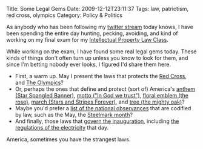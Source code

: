 Title: Some Legal Gems
Date: 2009-12-12T23:11:37
Tags: law, patriotism, red cross, olympics
Category: Policy & Politics

As anybody who has been following my <a href="http://twitter.com/mlissner">twitter stream</a> today knows, I have been spending the entire day hunting, pecking, avoiding, and kind of working on my final exam for my <a href="http://people.ischool.berkeley.edu/~bcarver/mediawiki/index.php/Intellectual_Property_Law_for_the_Information_Industries_Syllabus">Intellectual Property Law Class</a>.

While working on the exam, I have found some real legal gems today. These 
kinds of things don't often turn up unless you know to look for them, and 
since I'm betting nobody ever looks, I figured I'd share them here.

 - First, a warm up. May I present the laws that protects the <a href="http://www.law.cornell.edu/uscode/html/uscode18/usc_sec_18_00000706----000-.html">Red Cross</a>, and <a href="http://www.law.cornell.edu/uscode/html/uscode36/usc_sec_36_00220506----000-.html">The Olympics</a>?
 - Or, perhaps the ones that define and protect (sort of) America's <a href="http://www.law.cornell.edu/uscode/html/uscode36/usc_sec_36_00000301----000-.html">anthem (Star Spangled Banner)</a>, <a href="http://www.law.cornell.edu/uscode/html/uscode36/usc_sec_36_00000302----000-.html">motto ("In God we trust")</a>, <a href="http://www.law.cornell.edu/uscode/html/uscode36/usc_sec_36_00000303----000-.html">floral emblem (the rose)</a>, <a href="http://www.law.cornell.edu/uscode/html/uscode36/usc_sec_36_00000304----000-.html">march (Stars and Stripes Forever)</a>, and <a href="http://www.law.cornell.edu/uscode/html/uscode36/usc_sec_36_00000305----000-.html">tree (the mighty oak)</a>?
 - Maybe you'd prefer a <a href="http://www.law.cornell.edu/uscode/html/uscode36/usc_sup_01_36_06_I_08_A_10_1.html">list of the national observances</a> that are codified by law, such as the May, the <a href="http://www.law.cornell.edu/uscode/html/uscode36/usc_sec_36_00000139----000-.html">Steelmark month</a>?
 - And finally, those laws that <a href="http://www.law.cornell.edu/uscode/html/uscode36/usc_sup_01_36_06_I_08_A_10_5.html">govern the inauguration</a>, including <a href="http://www.law.cornell.edu/uscode/html/uscode36/usc_sec_36_00000504----000-.html">the regulations of the electricity</a> that day.

America, sometimes you have the strangest laws.
